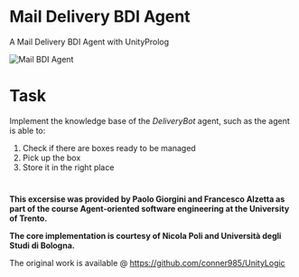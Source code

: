 # Mail Delivery BDI Agent
 A Mail Delivery BDI Agent with UnityProlog

![Mail BDI Agent](https://user-images.githubusercontent.com/26629624/83754119-bcf36280-a66b-11ea-80dd-2100d77f61b2.gif)
 
# Task
Implement the knowledge base of the *DeliveryBot* agent, such as the agent is able to:

1. Check if there are boxes ready to be managed
1. Pick up the box
1. Store it in the right place

#
**This excersise was provided by Paolo Giorgini and Francesco Alzetta as part of the course Agent-oriented software engineering at the University of Trento.**

**The core implementation is courtesy of Nicola Poli and Università degli Studi di Bologna.**

The original work is available @ https://github.com/conner985/UnityLogic
